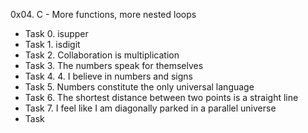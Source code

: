 0x04. C - More functions, more nested loops
- Task 0. isupper
- Task 1. isdigit
- Task 2. Collaboration is multiplication
- Task 3. The numbers speak for themselves
- Task 4. 4. I believe in numbers and signs
- Task 5. Numbers constitute the only universal language
- Task 6. The shortest distance between two points is a straight line
- Task 7. I feel like I am diagonally parked in a parallel universe
- Task 